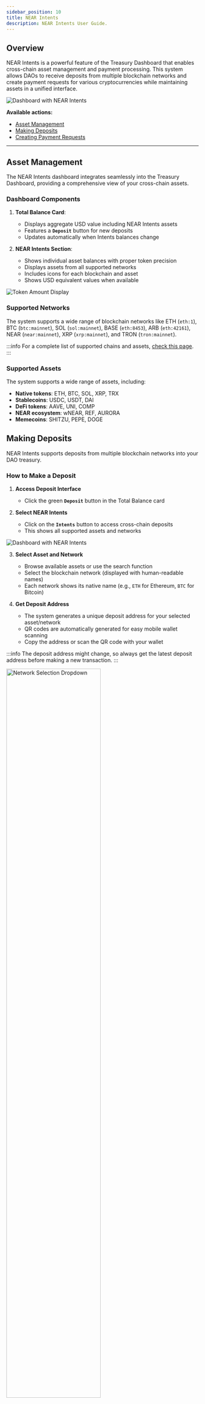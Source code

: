 ```yaml
---
sidebar_position: 10
title: NEAR Intents
description: NEAR Intents User Guide.
---
```


## Overview

NEAR Intents is a powerful feature of the Treasury Dashboard that enables cross-chain asset management and payment processing. This system allows DAOs to receive deposits from multiple blockchain networks and create payment requests for various cryptocurrencies while maintaining assets in a unified interface.

<div class="screenshot">

![Dashboard with NEAR Intents](/img/intents/dashboard.png)

</div>

**Available actions:**

- [Asset Management](#asset-management)
- [Making Deposits](#making-deposits)
- [Creating Payment Requests](#creating-payment-requests)

---

## Asset Management

The NEAR Intents dashboard integrates seamlessly into the Treasury Dashboard, providing a comprehensive view of your cross-chain assets.

### Dashboard Components

1. **Total Balance Card**:
   - Displays aggregate USD value including NEAR Intents assets
   - Features a **`Deposit`** button for new deposits
   - Updates automatically when Intents balances change

2. **NEAR Intents Section**:
   - Shows individual asset balances with proper token precision
   - Displays assets from all supported networks
   - Includes icons for each blockchain and asset
   - Shows USD equivalent values when available

<div class="screenshot">

![Token Amount Display](/img/intents/token-amount-display.png)

</div>

### Supported Networks

The system supports a wide range of blockchain networks like ETH (`eth:1`), BTC  (`btc:mainnet`), SOL  (`sol:mainnet`), BASE  (`eth:8453`), ARB  (`eth:42161`), NEAR  (`near:mainnet`), XRP  (`xrp:mainnet`), and TRON  (`tron:mainnet`).

:::info
For a complete list of supported chains and assets, [check this page](https://docs.near-intents.org/near-intents/chain-address-support).
:::

### Supported Assets

The system supports a wide range of assets, including:
- **Native tokens**: ETH, BTC, SOL, XRP, TRX
- **Stablecoins**: USDC, USDT, DAI
- **DeFi tokens**: AAVE, UNI, COMP
- **NEAR ecosystem**: wNEAR, REF, AURORA
- **Memecoins**: SHITZU, PEPE, DOGE

## Making Deposits

NEAR Intents supports deposits from multiple blockchain networks into your DAO treasury.

### How to Make a Deposit

1. **Access Deposit Interface**
   - Click the green **`Deposit`** button in the Total Balance card

2. **Select NEAR Intents**
   - Click on the **`Intents`** button to access cross-chain deposits
   - This shows all supported assets and networks

<div class="screenshot">

![Dashboard with NEAR Intents](/img/intents/deposit.png)

</div>

3. **Select Asset and Network**
   - Browse available assets or use the search function
   - Select the blockchain network (displayed with human-readable names)
   - Each network shows its native name (e.g., `ETH` for Ethereum, `BTC` for Bitcoin)

4. **Get Deposit Address**
   - The system generates a unique deposit address for your selected asset/network
   - QR codes are automatically generated for easy mobile wallet scanning
   - Copy the address or scan the QR code with your wallet

:::info
The deposit address might change, so always get the latest deposit address before making a new transaction.
:::

<div class="screenshot">
<img alt="Network Selection Dropdown" src="/img/intents/net-select.png" width="70%" />
</div>

5. **Complete the Deposit**

   - Send your assets to the provided address
   - Deposits are processed automatically through the bridge infrastructure
   - Assets appear in your dashboard once confirmed on the source network

:::tip
We recommend starting with a small test transaction to ensure everything works correctly before sending the full amount.
:::

## Creating Payment Requests

NEAR Intents enables DAOs to create payment requests that utilize cross-chain assets for disbursements, including:
- **Cross-Chain Payments**: Send BTC, ETH, or other assets to external addresses
- **NEAR Native Payments**: Transfer wNEAR or other NEAR tokens
- **Multi-Asset Support**: Choose from any available asset in your treasury

### Creating a Payment Request

Follow the regular process to [create a payment request](../payments/manage-payments.md#creating-payment-requests):

1. **Access Payment Interface**
   - Navigate to the **`Payments`** section
   - Select **`Create Request`**

2. **Set the Treasury Wallet**
   - Select **`NEAR Intents`**

3. **Configure Payment Details**
   - **Requested Token**: Choose from available Intents assets
   - **Recipient**: Enter the destination address
     - 💡 _The recipient address should be of the chain where the token is. E.g., if the selected token is BTC on the Bitcoin blockchain, then the recipient should also be a Bitcoin chain address._
   - **Amount**: Specify the payment amount
   - **Description**: Add context for the payment

<div class="screenshot">
<img alt="BTC Payment Request" src="/img/intents/btc-payment.png" width="40%" />
</div>
<br />

:::info Address Validation
   - The system validates recipient addresses for the selected network
   - Format checking ensures compatibility with the target blockchain
   - Network-specific validation prevents errors
:::

4. **Submit for Approval**
   - Payment requests follow standard DAO governance processes
   - Council members vote on approval
   - Approved payments are executed automatically

5. **Payment is Executed**
   - Once the payment is approved and executed successfully, the user can seen the transaction links in the proposal details page.

<div class="screenshot">
<img alt="Payment Executed" src="/img/intents/payment-executed.jpg" width="70%" />
</div>


## Troubleshooting

Here's a quick reference for troubleshooting common issues:

- **Deposit Not Appearing**
   - Check transaction status on source blockchain
   - Verify minimum confirmation requirements
   - Ensure correct deposit address was used
   - [Contact support](../help/support.md) if delayed beyond expected timeframe

- **Payment Request Failures**
   - Verify sufficient balance in treasury
   - Check recipient address format
   - Ensure network compatibility
   - Review gas fee requirements

- **Balance Display Issues**
   - Refresh the dashboard
   - Check network connectivity
   - Verify RPC endpoint status
   - Clear browser cache if necessary

- **Error Messages**
   - *`Insufficient Balance`*: Treasury lacks required funds for payment
   - *`Invalid Address`*: Recipient address format is incorrect
   - *`Network Mismatch`*: Asset not supported on selected network
